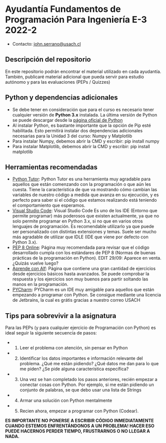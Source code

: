 # Ayudantía Fundamentos de Programación Para Ingeniería E-3 2022-2
* Contacto: john.serrano@usach.cl 

## Descripción del repositorio
En este repositorio podrán encontrar el material utilizado en cada ayudantía. También, publicaré material adicional que pueda servir para estudio autónomo y para las evaluaciones (PEPs / Quizzes)

## Python y dependencias adicionales
* Se debe tener en consideración que para el curso es necesario tener cualquier versión de **Python 3.x** instalada. La última versión de Python se puede descargar desde la [página oficial de Python](https://www.python.org)
* Al instalar Python, es bastante importante que la opción de Pip esté habilitada. Esto permitirá instalar dos dependencias adicionales necesarias para la Unidad 3 del curso: Numpy y Matplotlib
* Para instalar Numpy, debemos abrir la CMD y escribir: pip install numpy
* Para instalar Matplotlib, debemos abrir la CMD y escribir: pip install matplotlib

## Herramientas recomendadas
* [Python Tutor](https://pythontutor.com/visualize.html#mode=edit): Python Tutor es una herramienta muy agradable para aquellos que están comenzando con la programación o que aún les cuesta. Tiene la característica de que va mostrando cómo cambian las variables de nuestro código a medida que avanza en su ejecución, y es perfecto para saber si el código que estamos realizando está teniendo el comportamiento que esperamos.
* [Visual Studio Code](https://code.visualstudio.com): Visual Studio Code Es uno de los IDE (Entorno que permite programar) más poderosos que existen actualmente, ya que no solo permite programar en Python 3.x, si no que en varios otros lenguajes de programación. Es recomendable utilizarlo ya que puede ser personalizado con distintas extensiones y temas. Suele ser mucho más agradable de utilizar que IDLE (IDE que viene por defecto con Python 3.x).
* [PEP 8 Online](http://pep8online.com): Página muy recomendada para revisar que el código desarrollado cumpla con los estándares de PEP 8 (Normas de buenas prácticas de la programación en Python). EDIT 29/09: Aparece en venta. ¿Quizás vuelve luego?
* [Aprende con Alf](https://aprendeconalf.es/docencia/python/ejercicios/): Página que contiene una gran cantidad de ejercicios desde ejercicios básicos hasta avanzados. Se puede comprobar la respuesta y los ejercicios son muy buenos para partir soltando las manos en la programación.
* [PYCharm](https://www.jetbrains.com/pycharm/download/#section=windows): PYCharm es un IDE muy amigable para aquellos que están empezando a programar con Python. Se  consigue mediante una licencia de Jetbrains, la cual es grátis gracias a nuestro correo USACH

## Tips para sobrevivir a la asignatura
Para las PEPs (y para cualquier ejercicio de Programación con Python) es ideal seguir la siguiente secuencia de pasos:

* 1) Leer el problema con atención, sin pensar en Python
* 2) Identificar los datos importantes e información relevante del problema. ¿Qué me están pidiendo? ¿Qué datos me dan para lo que me piden? ¿Se pide alguna característica específica?
* 3) Una vez se han completado los pasos anteriores, recién empezar a conectar cosas con Python. Por ejemplo, si me están pidiendo un conjunto de palabras, se que debo usar una lista de Strings
* 4) Armar una solución con Python mentalmente
* 5) Recien ahora, empezar a programar con Python (Codear).

**ES IMPORTANTE NO PONERSE A ESCRIBIR CÓDIGO INMEDIATAMENTE CUANDO ESTEMOS ENFRENTÁNDONOS A UN PROBLEMA! HACER ESO PUEDE HACERNOS PERDER TIEMPO, FRUSTRARNOS O NO LLEGAR A NADA.**
